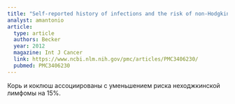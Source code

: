 ```yaml
---
title: "Self-reported history of infections and the risk of non-Hodgkin lymphoma: an InterLymph pooled analysis"
analyst: amantonio
article:
  type: article
  authors: Becker
  year: 2012
  magazine: Int J Cancer
  link: https://www.ncbi.nlm.nih.gov/pmc/articles/PMC3406230/
  pubmed: PMC3406230
---
```


Корь и коклюш ассоциированы с уменьшением риска неходжкинской лимфомы на 15%.
